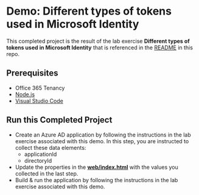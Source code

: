 # Demo: Different types of tokens used in Microsoft Identity

This completed project is the result of the lab exercise **Different types of tokens used in Microsoft Identity** that is referenced in the [README](../../README.md) in this repo.

## Prerequisites

- Office 365 Tenancy
- [Node.js](https://nodejs.org/)
- [Visual Studio Code](https://code.visualstudio.com/)

## Run this Completed Project

- Create an Azure AD application by following the instructions in the lab exercise associated with this demo. In this step, you are instructed to collect these data elements:
  - applicationId
  - directoryId
- Update the properties in the **[web/index.html](./web/index.html)** with the values you collected in the last step.
- Build & run the application by following the instructions in the lab exercise associated with this demo.
